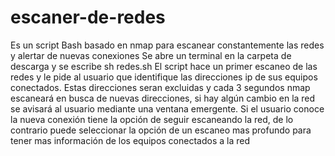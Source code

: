 # escaner-de-redes
Es un script Bash basado en nmap para escanear constantemente las redes y alertar de nuevas conexiones
Se abre un terminal en la carpeta de descarga y se escribe sh redes.sh
El script hace un primer escaneo de las redes y le pide al usuario que identifique las direcciones ip de sus equipos conectados.
Estas direcciones seran excluidas y cada 3 segundos nmap escaneará en busca de nuevas direcciones, si hay algún cambio en la red se avisará al usuario mediante una ventana emergente.
Si el usuario conoce la nueva conexión tiene la opción de seguir escaneando la red, de lo contrario puede seleccionar la opción de un escaneo mas profundo para tener mas información de los equipos conectados a la red
